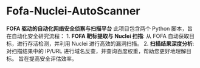 # Fofa-Nuclei-AutoScanner
**FOFA 驱动的自动化网络安全侦察与扫描平台**  此项目包含两个 Python 脚本，旨在自动化安全研究流程： 1. **FOFA 靶标提取与 Nuclei 扫描**: 从 FOFA 自动获取目标，进行存活检测，并利用 Nuclei 进行高效的漏洞扫描。 2. **扫描结果深度分析**: 对扫描结果中的 IP/URL 进行域名反查，并查询百度权重，帮助您更好地理解目标。 旨在提高安全评估效率。
